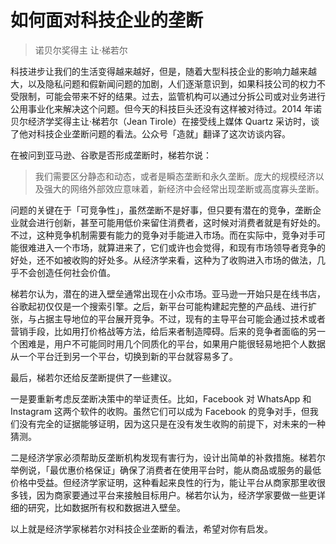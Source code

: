 # 如何面对科技企业的垄断

> 诺贝尔奖得主 让·梯若尔

科技进步让我们的生活变得越来越好，但是，随着大型科技企业的影响力越来越大，以及隐私问题和假新闻问题的加剧，人们逐渐意识到，如果科技公司的权力不受限制，可能会带来不好的结果。过去，监管机构可以通过分拆公司或对业务进行公用事业化来解决这个问题。但今天的科技巨头还没有这样被对待过。2014 年诺贝尔经济学奖得主让·梯若尔（Jean Tirole）在接受线上媒体 Quartz 采访时，谈了他对科技企业垄断问题的看法。公众号「造就」翻译了这次访谈内容。

在被问到亚马逊、谷歌是否形成垄断时，梯若尔说：

> 我们需要区分静态和动态，或者是瞬态垄断和永久垄断。庞大的规模经济以及强大的网络外部效应意味着，新经济中会经常出现垄断或高度寡头垄断。

问题的关键在于「可竞争性」，虽然垄断不是好事，但只要有潜在的竞争，垄断企业就会进行创新，甚至可能用低价来留住消费者，这时候对消费者就是有好处的。不过，这种竞争机制需要有能力的竞争对手能进入市场。而在实际中，竞争对手可能很难进入一个市场，就算进来了，它们或许也会觉得，和现有市场领导者竞争的好处，还不如被收购的好处多。从经济学来看，这种为了收购进入市场的做法，几乎不会创造任何社会价值。

梯若尔认为，潜在的进入壁垒通常出现在小众市场。亚马逊一开始只是在线书店，谷歌起初仅仅是一个搜索引擎。之后，新平台可能构建起完整的产品线、进行扩张，与占据主导地位的平台展开竞争。不过，现有的主导平台可能会通过技术或者营销手段，比如用打价格战等方法，给后来者制造障碍。后来的竞争者面临的另一个困难是，用户不可能同时用几个同质化的平台，如果用户能很轻易地把个人数据从一个平台迁到另一个平台，切换到新的平台就容易多了。

最后，梯若尔还给反垄断提供了一些建议。

一是要重新考虑反垄断决策中的举证责任。比如，Facebook 对 WhatsApp 和 Instagram 这两个软件的收购。虽然它们可以成为 Facebook 的竞争对手，但我们没有完全的证据能够证明，因为这只是在没有发生收购的前提下，对未来的一种猜测。

二是经济学家必须帮助反垄断机构发现有害行为，设计出简单的补救措施。梯若尔举例说，「最优惠价格保证」确保了消费者在使用平台时，能从商品或服务的最低价格中受益。但经济学家证明，这种看起来良性的行为，能让平台从商家那里收很多钱，因为商家要通过平台来接触目标用户。梯若尔认为，经济学家要做一些更详细的研究，比如数据所有权和数据进入壁垒。

以上就是经济学家梯若尔对科技企业垄断的看法，希望对你有启发。